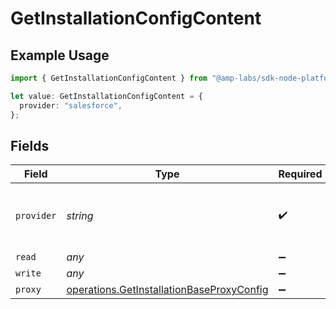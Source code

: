 # GetInstallationConfigContent

## Example Usage

```typescript
import { GetInstallationConfigContent } from "@amp-labs/sdk-node-platform/models/operations";

let value: GetInstallationConfigContent = {
  provider: "salesforce",
};
```

## Fields

| Field                                                                                                  | Type                                                                                                   | Required                                                                                               | Description                                                                                            | Example                                                                                                |
| ------------------------------------------------------------------------------------------------------ | ------------------------------------------------------------------------------------------------------ | ------------------------------------------------------------------------------------------------------ | ------------------------------------------------------------------------------------------------------ | ------------------------------------------------------------------------------------------------------ |
| `provider`                                                                                             | *string*                                                                                               | :heavy_check_mark:                                                                                     | The SaaS API that we are integrating with.                                                             | salesforce                                                                                             |
| `read`                                                                                                 | *any*                                                                                                  | :heavy_minus_sign:                                                                                     | N/A                                                                                                    |                                                                                                        |
| `write`                                                                                                | *any*                                                                                                  | :heavy_minus_sign:                                                                                     | N/A                                                                                                    |                                                                                                        |
| `proxy`                                                                                                | [operations.GetInstallationBaseProxyConfig](../../models/operations/getinstallationbaseproxyconfig.md) | :heavy_minus_sign:                                                                                     | N/A                                                                                                    |                                                                                                        |